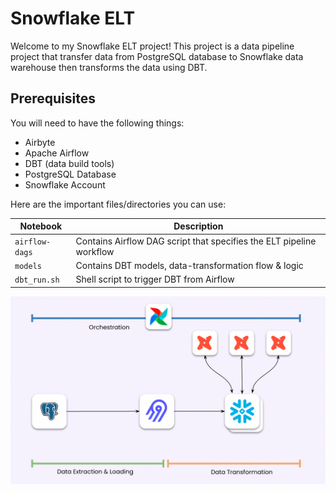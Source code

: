 # Snowflake ELT

Welcome to my Snowflake ELT project!
This project is a data pipeline project that transfer data from PostgreSQL database to Snowflake data warehouse then transforms the data using DBT. 

## Prerequisites
You will need to have the following things:

- Airbyte
- Apache Airflow
- DBT (data build tools)
- PostgreSQL Database
- Snowflake Account

Here are the important files/directories you can use:

Notebook | Description 
------------- | -------------
`airflow-dags` | Contains Airflow DAG script that specifies the ELT pipeline workflow  
`models` | Contains DBT models, data-transformation flow & logic
`dbt_run.sh` | Shell script to trigger DBT from Airflow

![image](architecture-images.png)



